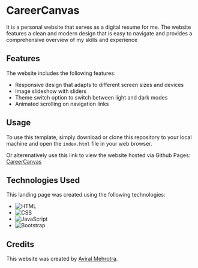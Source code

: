 
# CareerCanvas

It is a personal website that serves as a digital resume for me. The website features a clean and modern design that is easy to navigate and provides a comprehensive overview of my skills and experience

## Features

The website includes the following features:

- Responsive design that adapts to different screen sizes and devices
- Image slideshow with sliders
- Theme switch option to switch between light and dark modes
- Animated scrolling on navigation links

## Usage

To use this template, simply download or clone this repository to your local machine and open the `index.html` file in your web browser.

Or alterenatively use this link to view the website hosted via Github Pages: [CareerCanvas](https://aviralmehrotra.github.io/CareerCanvas/)

## Technologies Used

This landing page was created using the following technologies:

- ![HTML](https://img.shields.io/badge/HTML5-E34F26?style=for-the-badge&logo=html5&logoColor=white)
- ![CSS](https://img.shields.io/badge/CSS3-1572B6?style=for-the-badge&logo=css3&logoColor=white)
- ![JavaScript](https://img.shields.io/badge/JavaScript-F7DF1E?style=for-the-badge&logo=javascript&logoColor=black)
- ![Bootstrap](https://img.shields.io/badge/Bootstrap-563D7C?style=for-the-badge&logo=bootstrap&logoColor=white)

## Credits

This website was created by [Aviral Mehrotra](https://github.com/AviralMehrotra).

